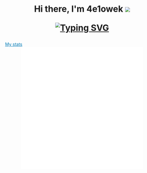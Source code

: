 <h1 align="center">Hi there, I'm 4e1owek
<img src="https://github.com/blackcater/blackcater/raw/main/images/Hi.gif" height="32"/>
  <br>
  
  [![Typing SVG](https://readme-typing-svg.herokuapp.com?color=%2336BCF7&lines=Just+a+man+from+Russia)](https://git.io/typing-svg)
  
</h1>
<a style="color: #007ab6" href="">My stats</a>
<div align="center">
<img src="example.svg" width="400" height="400" alt="css-in-readme">
</div>
